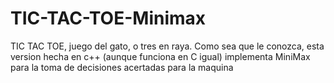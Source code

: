 # TIC-TAC-TOE-Minimax
TIC TAC TOE, juego del gato, o tres en raya. Como sea que le conozca, esta version hecha en c++ (aunque funciona en C igual) implementa MiniMax para la toma de decisiones acertadas para la maquina

